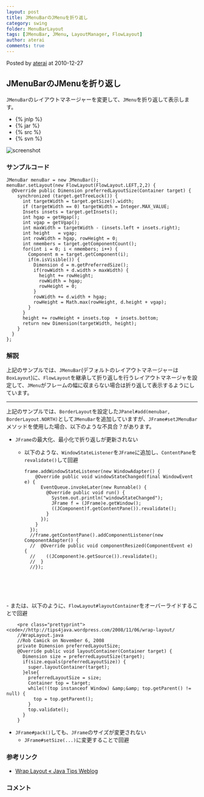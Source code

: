```yaml
---
layout: post
title: JMenuBarのJMenuを折り返し
category: swing
folder: MenuBarLayout
tags: [JMenuBar, JMenu, LayoutManager, FlowLayout]
author: aterai
comments: true
---
```


Posted by [aterai](http://terai.xrea.jp/aterai.html) at 2010-12-27

## JMenuBarのJMenuを折り返し
`JMenuBar`のレイアウトマネージャーを変更して、`JMenu`を折り返して表示します。

- {% jnlp %}
- {% jar %}
- {% src %}
- {% svn %}

<!-- dummy comment line for breaking list -->

![screenshot](https://lh5.googleusercontent.com/_9Z4BYR88imo/TRf4-liTfjI/AAAAAAAAAwk/CURxxE6iDqk/s800/MenuBarLayout.png)

### サンプルコード
<pre class="prettyprint"><code>JMenuBar menuBar = new JMenuBar();
menuBar.setLayout(new FlowLayout(FlowLayout.LEFT,2,2) {
  @Override public Dimension preferredLayoutSize(Container target) {
    synchronized (target.getTreeLock()) {
      int targetWidth = target.getSize().width;
      if (targetWidth == 0) targetWidth = Integer.MAX_VALUE;
      Insets insets = target.getInsets();
      int hgap = getHgap();
      int vgap = getVgap();
      int maxWidth = targetWidth - (insets.left + insets.right);
      int height   = vgap;
      int rowWidth = hgap, rowHeight = 0;
      int nmembers = target.getComponentCount();
      for(int i = 0; i &lt; nmembers; i++) {
        Component m = target.getComponent(i);
        if(m.isVisible()) {
          Dimension d = m.getPreferredSize();
          if(rowWidth + d.width &gt; maxWidth) {
            height += rowHeight;
            rowWidth = hgap;
            rowHeight = 0;
          }
          rowWidth += d.width + hgap;
          rowHeight = Math.max(rowHeight, d.height + vgap);
        }
      }
      height += rowHeight + insets.top  + insets.bottom;
      return new Dimension(targetWidth, height);
    }
  }
};
</code></pre>

### 解説
上記のサンプルでは、`JMenuBar`(デフォルトのレイアウトマネージャーは`BoxLayout`)に、`FlowLayout`を継承して折り返しを行うレイアウトマネージャを設定して、`JMenu`がフレームの幅に収まらない場合は折り返して表示するようにしています。

- - - -
上記のサンプルでは、`BorderLayout`を設定した`JPanel#add(menubar, BorderLayout.NORTH)`として`JMenuBar`を追加していますが、`JFrame#setJMenuBar`メソッドを使用した場合、以下のような不具合？があります。

- `JFrame`の最大化、最小化で折り返しが更新されない
    - 以下のような、`WindowStateListener`を`JFrame`に追加し、`ContentPane`を`revalidate()`して回避
        
        <pre class="prettyprint"><code>frame.addWindowStateListener(new WindowAdapter() {
          @Override public void windowStateChanged(final WindowEvent e) {
            EventQueue.invokeLater(new Runnable() {
              @Override public void run() {
                System.out.println("windowStateChanged");
                JFrame f = (JFrame)e.getWindow();
                ((JComponent)f.getContentPane()).revalidate();
              }
            });
          }
        });
        //frame.getContentPane().addComponentListener(new ComponentAdapter() {
        //  @Override public void componentResized(ComponentEvent e) {
        //    ((JComponent)e.getSource()).revalidate();
        //  }
        //});
</code></pre>
    - または、以下のように、`FlowLayout#layoutContainer`をオーバーライドすることで回避
        
        <pre class="prettyprint"><code>//http://tips4java.wordpress.com/2008/11/06/wrap-layout/
        //WrapLayout.java
        //Rob Camick on November 6, 2008
        private Dimension preferredLayoutSize;
        @Override public void layoutContainer(Container target) {
          Dimension size = preferredLayoutSize(target);
          if(size.equals(preferredLayoutSize)) {
            super.layoutContainer(target);
          }else{
            preferredLayoutSize = size;
            Container top = target;
            while(!(top instanceof Window) &amp;&amp; top.getParent() != null) {
              top = top.getParent();
            }
            top.validate();
          }
        }
</code></pre>
- `JFrame#pack()`しても、`JFrame`のサイズが変更されない
    - `JFrame#setSize(...)`に変更することで回避

<!-- dummy comment line for breaking list -->

### 参考リンク
- [Wrap Layout « Java Tips Weblog](http://tips4java.wordpress.com/2008/11/06/wrap-layout/)

<!-- dummy comment line for breaking list -->

### コメント
